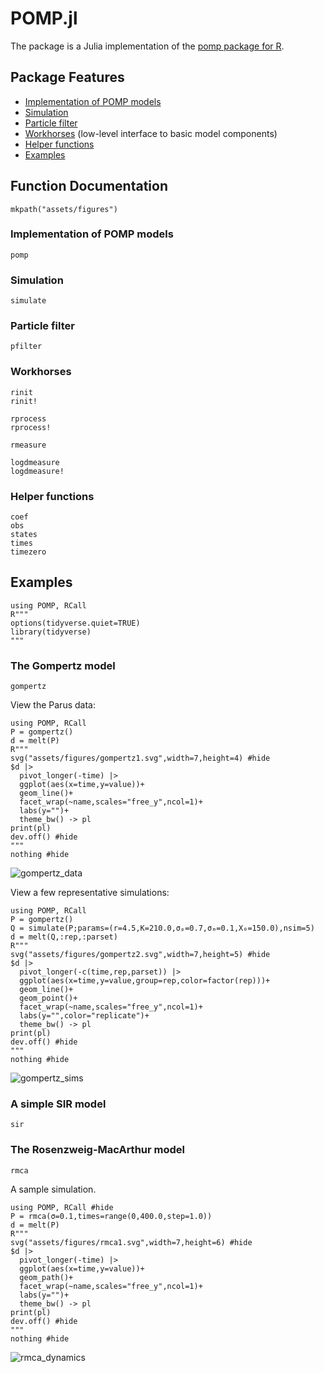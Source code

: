 # POMP.jl

The package is a Julia implementation of the [pomp package for R](https://kingaa.github.io/pomp/).

## Package Features

- [Implementation of POMP models](@ref)
- [Simulation](@ref)
- [Particle filter](@ref)
- [Workhorses](@ref) (low-level interface to basic model components)
- [Helper functions](@ref)
- [Examples](@ref)

## Function Documentation

```@setup
mkpath("assets/figures")
```

### Implementation of POMP models

```@docs
pomp
```

### Simulation

```@docs
simulate
```

### Particle filter

```@docs
pfilter
```

### Workhorses

```@docs
rinit
rinit!
```

```@docs
rprocess
rprocess!
```

```@docs
rmeasure
```

```@docs
logdmeasure
logdmeasure!
```

### Helper functions

```@docs
coef
obs
states
times
timezero
```

## Examples

```@setup
using POMP, RCall
R"""
options(tidyverse.quiet=TRUE)
library(tidyverse)
"""
```

### The Gompertz model

```@docs
gompertz
```

View the Parus data:

```@example
using POMP, RCall
P = gompertz()
d = melt(P)
R"""
svg("assets/figures/gompertz1.svg",width=7,height=4) #hide
$d |>
  pivot_longer(-time) |>
  ggplot(aes(x=time,y=value))+
  geom_line()+
  facet_wrap(~name,scales="free_y",ncol=1)+
  labs(y="")+
  theme_bw() -> pl
print(pl)
dev.off() #hide
"""
nothing #hide
```

![gompertz_data](assets/figures/gompertz1.svg)

View a few representative simulations:

```@example
using POMP, RCall
P = gompertz()
Q = simulate(P;params=(r=4.5,K=210.0,σₚ=0.7,σₘ=0.1,X₀=150.0),nsim=5)
d = melt(Q,:rep,:parset)
R"""
svg("assets/figures/gompertz2.svg",width=7,height=5) #hide
$d |>
  pivot_longer(-c(time,rep,parset)) |>
  ggplot(aes(x=time,y=value,group=rep,color=factor(rep)))+
  geom_line()+
  geom_point()+
  facet_wrap(~name,scales="free_y",ncol=1)+
  labs(y="",color="replicate")+
  theme_bw() -> pl
print(pl)
dev.off() #hide
"""
nothing #hide
```

![gompertz_sims](assets/figures/gompertz2.svg)

### A simple SIR model

```@docs
sir
```

### The Rosenzweig-MacArthur model

```@docs
rmca
```

A sample simulation.

```@example
using POMP, RCall #hide
P = rmca(σ=0.1,times=range(0,400.0,step=1.0))
d = melt(P)
R"""
svg("assets/figures/rmca1.svg",width=7,height=6) #hide
$d |>
  pivot_longer(-time) |>
  ggplot(aes(x=time,y=value))+
  geom_path()+
  facet_wrap(~name,scales="free_y",ncol=1)+
  labs(y="")+
  theme_bw() -> pl
print(pl)
dev.off() #hide
"""
nothing #hide
```

![rmca_dynamics](assets/figures/rmca1.svg)

